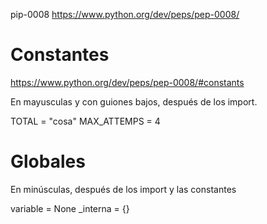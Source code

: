 pip-0008
https://www.python.org/dev/peps/pep-0008/

# Constantes
https://www.python.org/dev/peps/pep-0008/#constants

En mayusculas y con guiones bajos, después de los import.

TOTAL = "cosa"
MAX_ATTEMPS = 4

# Globales
En minúsculas, después de los import y las constantes

variable = None
_interna = {}
